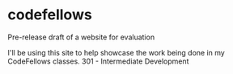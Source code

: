 # codefellows
Pre-release draft of a website for evaluation

I'll be using this site to help showcase the work being done in my CodeFellows classes.
301 - Intermediate Development
